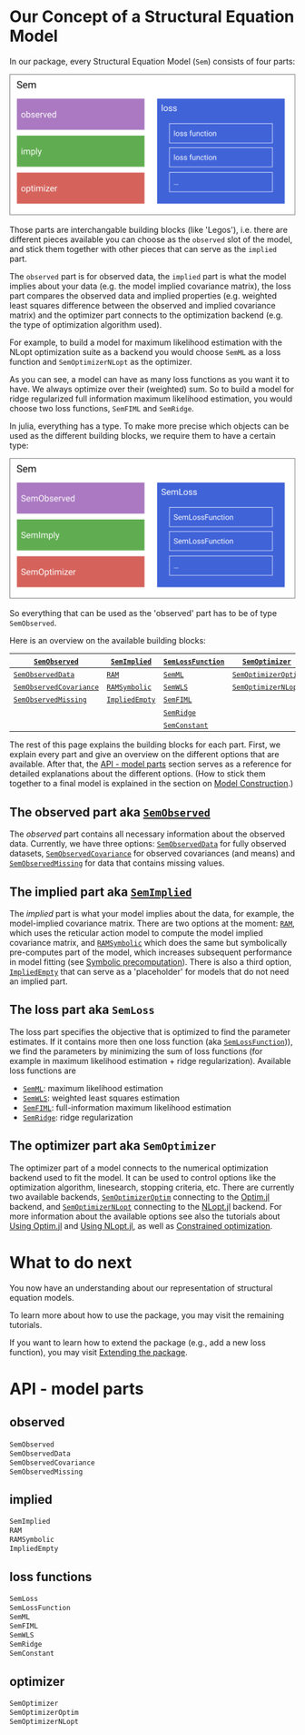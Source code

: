 # Our Concept of a Structural Equation Model

In our package, every Structural Equation Model (`Sem`) consists of four parts:

![SEM concept](../assets/concept.svg)

Those parts are interchangable building blocks (like 'Legos'), i.e. there are different pieces available you can choose as the `observed` slot of the model, and stick them together with other pieces that can serve as the `implied` part.

The `observed` part is for observed data, the `implied` part is what the model implies about your data (e.g. the model implied covariance matrix), the loss part compares the observed data and implied properties (e.g. weighted least squares difference between the observed and implied covariance matrix) and the optimizer part connects to the optimization backend (e.g. the type of optimization algorithm used).

For example, to build a model for maximum likelihood estimation with the NLopt optimization suite as a backend you would choose `SemML` as a loss function and `SemOptimizerNLopt` as the optimizer.

As you can see, a model can have as many loss functions as you want it to have. We always optimize over their (weighted) sum. So to build a model for ridge regularized full information maximum likelihood estimation, you would choose two loss functions, `SemFIML` and `SemRidge`.

In julia, everything has a type. To make more precise which objects can be used as the different building blocks, we require them to have a certain type:

![SEM concept typed](../assets/concept_typed.svg)

So everything that can be used as the 'observed' part has to be of type `SemObserved`.

Here is an overview on the available building blocks:

|[`SemObserved`](@ref)            | [`SemImplied`](@ref)  | [`SemLossFunction`](@ref) | [`SemOptimizer`](@ref)        |
|---------------------------------|-----------------------|---------------------------|-------------------------------|
| [`SemObservedData`](@ref)       | [`RAM`](@ref)         | [`SemML`](@ref)           | [`SemOptimizerOptim`](@ref)   |
| [`SemObservedCovariance`](@ref) | [`RAMSymbolic`](@ref) | [`SemWLS`](@ref)          | [`SemOptimizerNLopt`](@ref)   |
| [`SemObservedMissing`](@ref)    | [`ImpliedEmpty`](@ref)| [`SemFIML`](@ref)         |                               |
|                                 |                       | [`SemRidge`](@ref)        |                               |
|                                 |                       | [`SemConstant`](@ref)     |                               |

The rest of this page explains the building blocks for each part. First, we explain every part and give an overview on the different options that are available. After that, the [API - model parts](@ref) section serves as a reference for detailed explanations about the different options.
(How to stick them together to a final model is explained in the section on [Model Construction](@ref).)

## The observed part aka [`SemObserved`](@ref)

The *observed* part contains all necessary information about the observed data. Currently, we have three options: [`SemObservedData`](@ref) for fully observed datasets, [`SemObservedCovariance`](@ref) for observed covariances (and means) and [`SemObservedMissing`](@ref) for data that contains missing values.

## The implied part aka [`SemImplied`](@ref)
The *implied* part is what your model implies about the data, for example, the model-implied covariance matrix.
There are two options at the moment: [`RAM`](@ref), which uses the reticular action model to compute the model implied covariance matrix, and [`RAMSymbolic`](@ref) which does the same but symbolically pre-computes part of the model, which increases subsequent performance in model fitting (see [Symbolic precomputation](@ref)). There is also a third option, [`ImpliedEmpty`](@ref) that can serve as a 'placeholder' for models that do not need an implied part.

## The loss part aka `SemLoss`
The loss part specifies the objective that is optimized to find the parameter estimates.
If it contains more then one loss function (aka [`SemLossFunction`](@ref))), we find the parameters by minimizing the sum of loss functions (for example in maximum likelihood estimation + ridge regularization).
Available loss functions are
- [`SemML`](@ref): maximum likelihood estimation
- [`SemWLS`](@ref): weighted least squares estimation
- [`SemFIML`](@ref): full-information maximum likelihood estimation
- [`SemRidge`](@ref): ridge regularization

## The optimizer part aka `SemOptimizer`
The optimizer part of a model connects to the numerical optimization backend used to fit the model.
It can be used to control options like the optimization algorithm, linesearch, stopping criteria, etc.
There are currently two available backends, [`SemOptimizerOptim`](@ref) connecting to the [Optim.jl](https://github.com/JuliaNLSolvers/Optim.jl) backend, and [`SemOptimizerNLopt`](@ref) connecting to the [NLopt.jl](https://github.com/JuliaOpt/NLopt.jl) backend.
For more information about the available options see also the tutorials about [Using Optim.jl](@ref) and [Using NLopt.jl](@ref), as well as [Constrained optimization](@ref).

# What to do next

You now have an understanding about our representation of structural equation models.

To learn more about how to use the package, you may visit the remaining tutorials.

If you want to learn how to extend the package (e.g., add a new loss function), you may visit [Extending the package](@ref).

# API - model parts

## observed

```@docs
SemObserved
SemObservedData
SemObservedCovariance
SemObservedMissing
```

## implied

```@docs
SemImplied
RAM
RAMSymbolic
ImpliedEmpty
```

## loss functions

```@docs
SemLoss
SemLossFunction
SemML
SemFIML
SemWLS
SemRidge
SemConstant
```

## optimizer

```@docs
SemOptimizer
SemOptimizerOptim
SemOptimizerNLopt
```